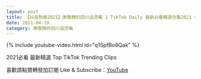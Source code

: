 ```yaml
---
layout: post
title: 【抖音熱搜2021】萧敬腾的四川话烫嘴 1 TikTok Daily 最新必看精選合集2021 04 19
date: 2021-04-19
category: 萧敬腾的四川话烫嘴
---
```


{% include youtube-video.html id="q1SpfBo8Qak" %}

2021必看 最新精選 Top TikTok Trending Clips

喜歡請點贊轉發加訂閱 Like & Subscribe：[YouTube](https://www.youtube.com/channel/UCAoR7VcanIPd04uEq_GIylA/videos)


